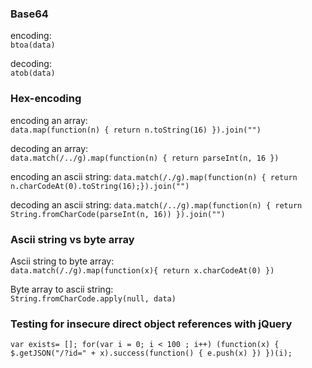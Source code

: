 ### Base64
encoding:  
`btoa(data)` 

decoding:  
`atob(data)` 

### Hex-encoding
encoding an array:  
`data.map(function(n) { return n.toString(16) }).join("")`

decoding an array:  
`data.match(/../g).map(function(n) { return parseInt(n, 16 })`

encoding an ascii string:
`data.match(/./g).map(function(n) { return n.charCodeAt(0).toString(16);}).join("")`

decoding an ascii string:
`data.match(/../g).map(function(n) { return String.fromCharCode(parseInt(n, 16)) }).join("")`


### Ascii string vs byte array
Ascii string to byte array:  
`data.match(/./g).map(function(x){ return x.charCodeAt(0) })`

Byte array to ascii string:  
`String.fromCharCode.apply(null, data)`



### Testing for insecure direct object references with jQuery

    var exists= []; for(var i = 0; i < 100 ; i++) (function(x) { $.getJSON("/?id=" + x).success(function() { e.push(x) }) })(i);

